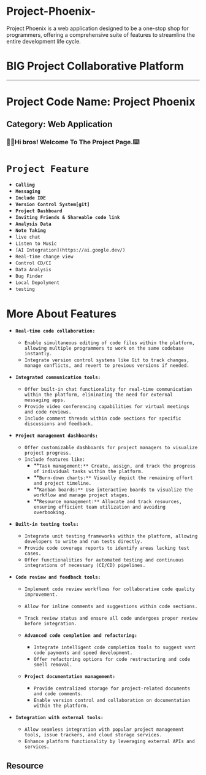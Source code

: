 # Project-Phoenix-
Project Phoenix is a web application designed to be a one-stop shop for programmers, offering a comprehensive suite of features to streamline the entire development life cycle.

# BIG Project **Collaborative Platform**
---
# Project Code Name: Project Phoenix 

## **Category: Web Application**

### **✋🏽Hi bros! Welcome To The Project  Page.⌨️**

# **`Project Feature`**

- **`Calling`**
- **`Messaging`**
- **`Include IDE`**
- **`Version Control System[git]`**
- **`Project Dashboard`**
- **`Inviting Friends & Shareable code link`**
- **`Analysis Data`**
- **`Note Taking`**
- `live chat`
- `Listen to Music`
- `[AI Integration](https://ai.google.dev/)`
- `Real-time change view`
- `Control CD/CI`
- `Data Analysis`
- `Bug Finder`
- `Local Depolyment`
- `testing`
# More About Features

- **`Real-time code collaboration:`**
    - `Enable simultaneous editing of code files within the platform, allowing multiple programmers to work on the same codebase instantly.`
    - `Integrate version control systems like Git to track changes, manage conflicts, and revert to previous versions if needed.`
- **`Integrated communication tools:`**
    - `Offer built-in chat functionality for real-time communication within the platform, eliminating the need for external messaging apps.`
    - `Provide video conferencing capabilities for virtual meetings and code reviews.`
    - `Include comment threads within code sections for specific discussions and feedback.`

 - **`Project management dashboards:`**
    - `Offer customizable dashboards for project managers to visualize project progress.`
    - `Include features like:`
        - **`Task management:** Create, assign, and track the progress of individual tasks within the platform.`
        - **`Burn-down charts:** Visually depict the remaining effort and project timeline.`
        - **`Kanban boards:** Use interactive boards to visualize the workflow and manage project stages.`
        - **`Resource management:** Allocate and track resources, ensuring efficient team utilization and avoiding overbooking.`

- **`Built-in testing tools:`**
    - `Integrate unit testing frameworks within the platform, allowing developers to write and run tests directly.`
    - `Provide code coverage reports to identify areas lacking test cases.`
    - `Offer functionalities for automated testing and continuous integrations of necessary (CI/CD) pipelines.`

- **`Code review and feedback tools:`**
    - `Implement code review workflows for collaborative code quality improvement.`
    - `Allow for inline comments and suggestions within code sections.`
    - `Track review status and ensure all code undergoes proper review before integration. `  
  - **`Advanced code completion and refactoring:`**
    - `Integrate intelligent code completion tools to suggest vant code payments and speed development.`
    - `Offer refactoring options for code restructuring and code smell removal.`

  - **`Project documentation management:`**
    - `Provide centralized storage for project-related documents and code comments.`
    - `Enable version control and collaboration on documentation within the platform.`
- **`Integration with external tools:`**
    - `Allow seamless integration with popular project management tools, issue trackers, and cloud storage services.`
    - `Enhance platform functionality by leveraging external APIs and services.`

## **Resource**
